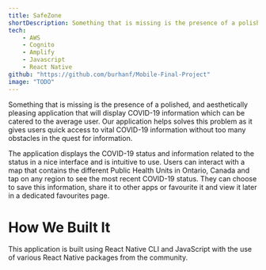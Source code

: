 ```yaml
---
title: SafeZone
shortDescription: Something that is missing is the presence of a polished, and aesthetically pleasing application that will display COVID-19 information which can be catered to the average user. Our application helps solves this problem as it gives users quick access to vital COVID-19 information without too many obstacles in the quest for information.
tech: 
    - AWS
    - Cognito
    - Amplify
    - Javascript
    - React Native
github: "https://github.com/burhanf/Mobile-Final-Project"
image: "TODO"
---
```

Something that is missing is the presence of a polished, and aesthetically pleasing application that will display COVID-19 information which can be catered to the average user. Our application helps solves this problem as it gives users quick access to vital COVID-19 information without too many obstacles in the quest for information.

The application displays the COVID-19 status and information related to the status in a nice interface and is intuitive to use. Users can interact with a map that contains the different Public Health Units in Ontario, Canada and tap on any region to see the most recent COVID-19 status. They can choose to save this information, share it to other apps or favourite it and view it later in a dedicated favourites page.

# How We Built It

This application is built using React Native CLI and JavaScript with the use of various React Native packages from the community.
